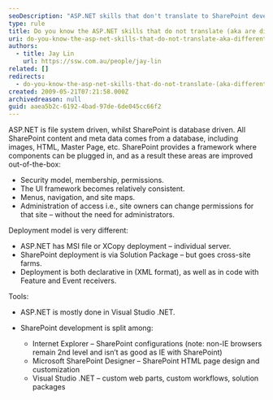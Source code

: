 ```yaml
---
seoDescription: "ASP.NET skills that don't translate to SharePoint development include security models, UI frameworks, and deployment methodologies."
type: rule
title: Do you know the ASP.NET skills that do not translate (aka are different) ?
uri: do-you-know-the-asp-net-skills-that-do-not-translate-aka-different
authors:
  - title: Jay Lin
    url: https://ssw.com.au/people/jay-lin
related: []
redirects:
  - do-you-know-the-asp-net-skills-that-do-not-translate-(aka-different)
created: 2009-05-21T07:21:58.000Z
archivedreason: null
guid: aaea5b2c-6192-4bad-97de-6de045cc66f2
---
```

ASP.NET is file system driven, whilst SharePoint is database driven. All SharePoint content and meta data comes from a database, including images, HTML, Master Page, etc. SharePoint provides a framework where components can be plugged in, and as a result these areas are improved out-of-the-box:

* Security model, membership, permissions.
* The UI framework becomes relatively consistent.
* Menus, navigation, and site maps.
* Administration of access i.e., site owners can change permissions for that site – without the need for administrators.

Deployment model is very different:

* ASP.NET has MSI file or XCopy deployment – individual server.
* SharePoint deployment is via Solution Package – but goes cross-site farms.
* Deployment is both declarative in (XML format), as well as in code with Feature and Event receivers.

Tools:

* ASP.NET is mostly done in Visual Studio .NET.
* SharePoint development is split among:

  * Internet Explorer – SharePoint configurations (note: non-IE browsers remain 2nd level and isn’t as good as IE with SharePoint)
  * Microsoft SharePoint Designer – SharePoint HTML page design and customization
  * Visual Studio .NET – custom web parts, custom workflows, solution packages

<!--endintro-->
